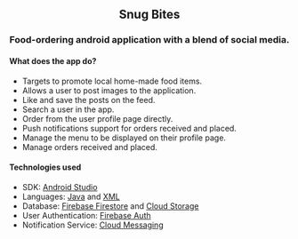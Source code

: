 <h2 align="center"> Snug Bites </h2>
<h3 align="center"> Food-ordering android application with a blend of social media. </h3>

#### What does the app do?
- Targets to promote local home-made food items.
- Allows a user to post images to the application.
- Like and save the posts on the feed.
- Search a user in the app.
- Order from the user profile page directly.
- Push notifications support for orders received and placed.
- Manage the menu to be displayed on their profile page.
- Manage orders received and placed.

#### Technologies used
- SDK: [Android Studio](https://developer.android.com/studio)
- Languages: [Java](https://www.java.com/en/) and [XML](https://www.w3schools.com/xml/default.asp)
- Database: [Firebase Firestore](https://firebase.google.com/products/firestore) and [Cloud Storage](https://firebase.google.com/products/storage)
- User Authentication: [Firebase Auth](https://firebase.google.com/products/auth)
- Notification Service: [Cloud Messaging](https://firebase.google.com/products/cloud-messaging)

